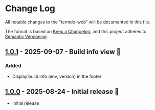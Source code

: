 # Change Log

All notable changes to the "termdo-web" will be documented in this file.

The format is based on [Keep a Changelog](https://keepachangelog.com/en/1.0.0/), and this project adheres to [Semantic Versioning](https://semver.org/spec/v2.0.0.html).

## [1.0.1] - 2025-09-07 - Build info view 💯

### Added

- Display build info (env, version) in the footer

## [1.0.0] - 2025-08-24 - Initial release 🎉

- Initial release

[1.0.1]: https://github.com/termdo-inc/termdo-web/releases/tag/v1.0.1
[1.0.0]: https://github.com/termdo-inc/termdo-web/releases/tag/v1.0.0
